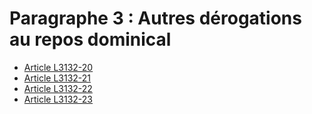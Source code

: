 # Paragraphe 3 : Autres dérogations au repos dominical

* [Article L3132-20](./LEGIARTI000006902599.md)
* [Article L3132-21](./LEGIARTI000031013455.md)
* [Article L3132-22](./LEGIARTI000006902601.md)
* [Article L3132-23](./LEGIARTI000020967714.md)
